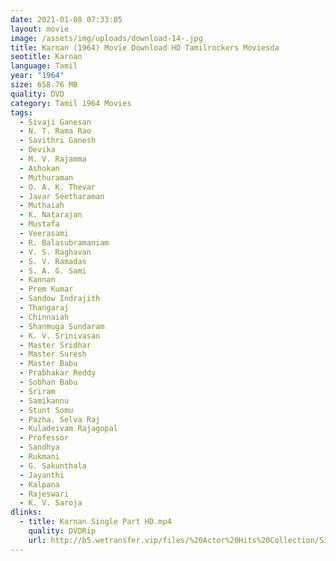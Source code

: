 ```yaml
---
date: 2021-01-08 07:33:05
layout: movie
image: /assets/img/uploads/download-14-.jpg
title: Karnan (1964) Movie Download HD Tamilrockers Moviesda
seotitle: Karnan
language: Tamil
year: "1964"
size: 658.76 MB
quality: DVD
category: Tamil 1964 Movies
tags:
  - Sivaji Ganesan
  - N. T. Rama Rao
  - Savithri Ganesh
  - Devika
  - M. V. Rajamma
  - Ashokan
  - Muthuraman
  - O. A. K. Thevar
  - Javar Seetharaman
  - Muthaiah
  - K. Natarajan
  - Mustafa
  - Veerasami
  - R. Balasubramaniam
  - V. S. Raghavan
  - S. V. Ramadas
  - S. A. G. Sami
  - Kannan
  - Prem Kumar
  - Sandow Indrajith
  - Thangaraj
  - Chinnaiah
  - Shanmuga Sundaram
  - K. V. Srinivasan
  - Master Sridhar
  - Master Suresh
  - Master Babu
  - Prabhakar Reddy
  - Sobhan Babu
  - Sriram
  - Samikannu
  - Stunt Somu
  - Pazha. Selva Raj
  - Kuladeivam Rajagopal
  - Professor
  - Sandhya
  - Rukmani
  - G. Sakunthala
  - Jayanthi
  - Kalpana
  - Rajeswari
  - K. V. Saroja
dlinks:
  - title: Karnan Single Part HD.mp4
    quality: DVDRip
    url: http://b5.wetransfer.vip/files/%20Actor%20Hits%20Collection/Sivaji%20Movies%20Collections/Karnan%20(1964)/Karnan%20%20Single%20Part%20HD.mp4
---
```


